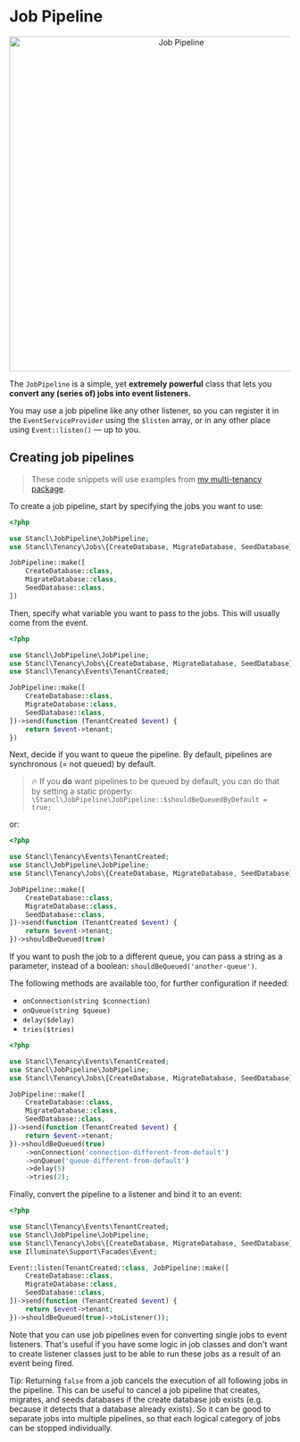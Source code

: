 # Job Pipeline

<p align="center">
    <img width="600" src="https://i.imgur.com/AcVXakZ.png" alt="Job Pipeline" />
</p>

The `JobPipeline` is a simple, yet **extremely powerful** class that lets you **convert any (series of) jobs into event listeners.**

You may use a job pipeline like any other listener, so you can register it in the `EventServiceProvider` using the `$listen` array, or in any other place using `Event::listen()` — up to you.

## Creating job pipelines

> These code snippets will use examples from [my multi-tenancy package](https://github.com/stancl/tenancy).

To create a job pipeline, start by specifying the jobs you want to use:

```php
<?php

use Stancl\JobPipeline\JobPipeline;
use Stancl\Tenancy\Jobs\{CreateDatabase, MigrateDatabase, SeedDatabase};

JobPipeline::make([
    CreateDatabase::class,
    MigrateDatabase::class,
    SeedDatabase::class,
])
```

Then, specify what variable you want to pass to the jobs. This will usually come from the event.

```php
<?php

use Stancl\JobPipeline\JobPipeline;
use Stancl\Tenancy\Jobs\{CreateDatabase, MigrateDatabase, SeedDatabase};
use Stancl\Tenancy\Events\TenantCreated;

JobPipeline::make([
    CreateDatabase::class,
    MigrateDatabase::class,
    SeedDatabase::class,
])->send(function (TenantCreated $event) {
    return $event->tenant;
})
```

Next, decide if you want to queue the pipeline. By default, pipelines are synchronous (= not queued) by default.

> 🔥 If you **do** want pipelines to be queued by default, you can do that by setting a static property:
`\Stancl\JobPipeline\JobPipeline::$shouldBeQueuedByDefault = true;`

or:

```php
<?php

use Stancl\Tenancy\Events\TenantCreated;
use Stancl\JobPipeline\JobPipeline;
use Stancl\Tenancy\Jobs\{CreateDatabase, MigrateDatabase, SeedDatabase};

JobPipeline::make([
    CreateDatabase::class,
    MigrateDatabase::class,
    SeedDatabase::class,
])->send(function (TenantCreated $event) {
    return $event->tenant;
})->shouldBeQueued(true)
```

If you want to push the job to a different queue, you can pass a string as a parameter, instead of a boolean: `shouldBeQueued('another-queue')`.

The following methods are available too, for further configuration if needed:
- `onConnection(string $connection)`
- `onQueue(string $queue)`
- `delay($delay)`
- `tries($tries)`

```php
<?php

use Stancl\Tenancy\Events\TenantCreated;
use Stancl\JobPipeline\JobPipeline;
use Stancl\Tenancy\Jobs\{CreateDatabase, MigrateDatabase, SeedDatabase};

JobPipeline::make([
    CreateDatabase::class,
    MigrateDatabase::class,
    SeedDatabase::class,
])->send(function (TenantCreated $event) {
    return $event->tenant;
})->shouldBeQueued(true)
    ->onConnection('connection-different-from-default')
    ->onQueue('queue-different-from-default')
    ->delay(5)
    ->tries(2);
```

Finally, convert the pipeline to a listener and bind it to an event:

```php
<?php

use Stancl\Tenancy\Events\TenantCreated;
use Stancl\JobPipeline\JobPipeline;
use Stancl\Tenancy\Jobs\{CreateDatabase, MigrateDatabase, SeedDatabase};
use Illuminate\Support\Facades\Event;

Event::listen(TenantCreated::class, JobPipeline::make([
    CreateDatabase::class,
    MigrateDatabase::class,
    SeedDatabase::class,
])->send(function (TenantCreated $event) {
    return $event->tenant;
})->shouldBeQueued(true)->toListener());
```

Note that you can use job pipelines even for converting single jobs to event listeners. That's useful if you have some logic in job classes and don't want to create listener classes just to be able to run these jobs as a result of an event being fired.

Tip: Returning `false` from a job cancels the execution of all following jobs in the pipeline. This can be useful to cancel a job pipeline that creates, migrates, and seeds databases if the create database job exists (e.g. because it detects that a database already exists). So it can be good to separate jobs into multiple pipelines, so that each logical category of jobs can be stopped individually.
